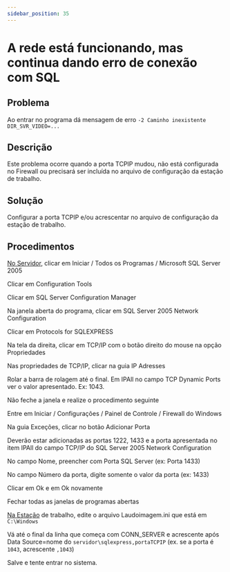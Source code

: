```yaml
---
sidebar_position: 35
---
```


# A rede está funcionando, mas continua dando erro de conexão com SQL

## Problema

Ao entrar no programa dá mensagem de erro `-2 Caminho
inexistente DIR_SVR_VIDEO=...`

## Descrição

Este problema ocorre quando a porta TCPIP mudou, não está
configurada no Firewall ou precisará ser incluída no arquivo de
configuração da estação de trabalho.

## Solução

Configurar a porta TCPIP e/ou acrescentar no arquivo de
configuração da estação de trabalho.

## Procedimentos

<u>No Servidor</u>, clicar em Iniciar / Todos os
Programas / Microsoft SQL Server 2005

Clicar em Configuration Tools

Clicar em SQL Server Configuration Manager

Na janela aberta do programa, clicar em SQL Server 2005 Network
Configuration

Clicar em Protocols for SQLEXPRESS

Na tela da direita, clicar em TCP/IP com o botão direito do
mouse na opção Propriedades

Nas propriedades de TCP/IP, clicar na guia IP Adresses

Rolar a barra de rolagem até o final. Em IPAll no campo TCP
Dynamic Ports ver o valor apresentado. Ex: 1043.

Não feche a janela e realize o procedimento seguinte

Entre em Iniciar / Configurações / Painel de Controle / Firewall
do Windows

Na guia Exceções, clicar no botão Adicionar Porta

Deverão estar adicionadas as portas 1222, 1433 e a porta
apresentada no item IPAll do campo TCP/IP do SQL Server 2005
Network Configuration

No campo Nome, preencher com Porta SQL Server (ex: Porta 1433)

No campo Número da porta, digite somente o valor da porta (ex:
1433)

Clicar em Ok e em Ok novamente

Fechar todas as janelas de programas abertas

<u>Na Estação</u> de trabalho, edite o arquivo
Laudoimagem.ini que está em `C:\Windows`

Vá até o final da linha que começa com CONN_SERVER e acrescente
após Data Source=nome do `servidor\sqlexpress,portaTCPIP` (ex. se
a porta é `1043`, acrescente `,1043`)

Salve e tente entrar no sistema.